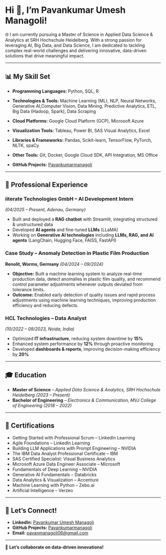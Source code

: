 # Hi 👋, I’m Pavankumar Umesh Managoli!

🌐 I am currently pursuing a Master of Science in Applied Data Science & Analytics at SRH Hochschule Heidelberg. With a strong passion for leveraging AI, Big Data, and Data Science, I am dedicated to tackling complex real-world challenges and delivering innovative, data-driven solutions that drive meaningful impact.

---

## 📊 My Skill Set
- **Programming Languages:** Python, SQL, R  
- **Technologies & Tools:** Machine Learning (ML), NLP, Neural Networks, Generative AI,Computer Vision, Data Mining, Predictive Analytics, ETL, Big Data (Hadoop, Spark), Data Scraping  
- **Cloud Platforms:** Google Cloud Platform (GCP), Microsoft Azure  
- **Visualization Tools:** Tableau, Power BI, SAS Visual Analytics, Excel  
- **Libraries & Frameworks:** Pandas, Scikit-learn, TensorFlow, PyTorch, NLTK, spaCy  
- **Other Tools:** Git, Docker, Google Cloud SDK, API Integration, MS Office

- **GitHub Projects:** [Pavankumarmanagoli](https://github.com/Pavankumarmanagoli/Projects/tree/main)

---

## 💼 Professional Experience

### iiterate Technologies GmbH – AI Development Intern  
*(04/2025 – Present, Adenau, Germany)*  
- Built and deployed a **RAG chatbot** with Streamlit, integrating structured & unstructured data  
- Developed **AI agents** and fine-tuned **LLMs** (LLaMA)  
- Working on **Generative AI technologies** including **LLMs, RAG, and AI agents** (LangChain, Hugging Face, FAISS, FastAPI)

### Case Study – Anomaly Detection in Plastic Film Production  
**Renolit, Worms, Germany** *(04/2024 – 09/2024)*  
- **Objective:** Built a machine learning system to analyze real-time production data, detect anomalies in plastic film quality, and recommend control parameter adjustments whenever outputs deviated from tolerance limits.  
- **Outcome:** Enabled early detection of quality issues and rapid process adjustments using machine learning techniques, improving production efficiency and reducing defects.

### HCL Technologies – Data Analyst  
*(10/2022 – 09/2023, Noida, India)*  
- Optimized **IT infrastructure**, reducing system downtime by **15%**  
- Enhanced system performance by **12%** through proactive monitoring  
- Developed **dashboards & reports**, improving decision-making efficiency by **20%**

---

## 🎓 Education
- **Master of Science** – *Applied Data Science & Analytics, SRH Hochschule Heidelberg* *(2023 – Present)*  
- **Bachelor of Engineering** – *Electronics & Communication, MVJ College of Engineering* *(2018 – 2022)*

---

## 📜 Certifications
- Getting Started with Professional Scrum – LinkedIn Learning  
- Agile Foundations – LinkedIn Learning  
- Building LLM Applications with Prompt Engineering – NVIDIA  
- The IBM Data Analyst Professional Certificate – IBM  
- SAS Certified Specialist: Visual Business Analytics  
- Microsoft Azure Data Engineer Associate – Microsoft  
- Fundamentals of Deep Learning – NVIDIA  
- Generative AI Fundamentals – Databricks  
- Data Analytics & Visualization – Accenture  
- Machine Learning with Python – Zebo.ai  
- Artificial Intelligence – Verzeo

---

## 📢 Let’s Connect!
- **LinkedIn:** [Pavankumar Umesh Managoli](https://www.linkedin.com/in/pavan-u-managoli/)  
- **GitHub Projects:** [Pavankumarmanagoli](https://github.com/Pavankumarmanagoli/Projects/tree/main)  
- **Email:** [pavanmanagoli06@gmail.com](mailto:pavanmanagoli06@gmail.com)

---

🚀 **Let’s collaborate on data-driven innovations!**
